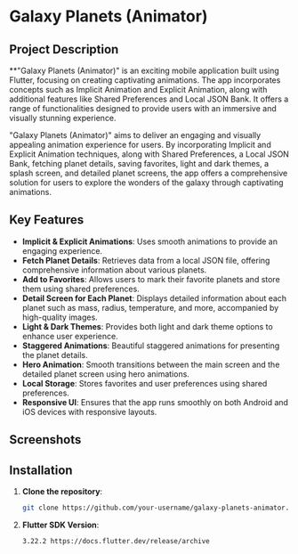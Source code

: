 # Galaxy Planets (Animator)

## Project Description

**"Galaxy Planets (Animator)" is an exciting mobile application built using Flutter, focusing on
creating captivating animations. The app incorporates concepts such as Implicit Animation and
Explicit Animation, along with additional features like Shared Preferences and Local JSON
Bank. It offers a range of functionalities designed to provide users with an immersive and visually stunning experience.

"Galaxy Planets (Animator)" aims to deliver an engaging and visually appealing animation
experience for users. By incorporating Implicit and Explicit Animation techniques, along with
Shared Preferences, a Local JSON Bank, fetching planet details, saving favorites, light and dark
themes, a splash screen, and detailed planet screens, the app offers a comprehensive solution for
users to explore the wonders of the galaxy through captivating animations.

## Key Features

- **Implicit & Explicit Animations**: Uses smooth animations to provide an engaging experience.
- **Fetch Planet Details**: Retrieves data from a local JSON file, offering comprehensive information about various planets.
- **Add to Favorites**: Allows users to mark their favorite planets and store them using shared preferences.
- **Detail Screen for Each Planet**: Displays detailed information about each planet such as mass, radius, temperature, and more, accompanied by high-quality images.
- **Light & Dark Themes**: Provides both light and dark theme options to enhance user experience.
- **Staggered Animations**: Beautiful staggered animations for presenting the planet details.
- **Hero Animation**: Smooth transitions between the main screen and the detailed planet screen using hero animations.
- **Local Storage**: Stores favorites and user preferences using shared preferences.
- **Responsive UI**: Ensures that the app runs smoothly on both Android and iOS devices with responsive layouts.

## Screenshots

## Installation

1. **Clone the repository**:
   ```bash
   git clone https://github.com/your-username/galaxy-planets-animator.git

2. **Flutter SDK Version**:
   ```bash
   3.22.2 https://docs.flutter.dev/release/archive
